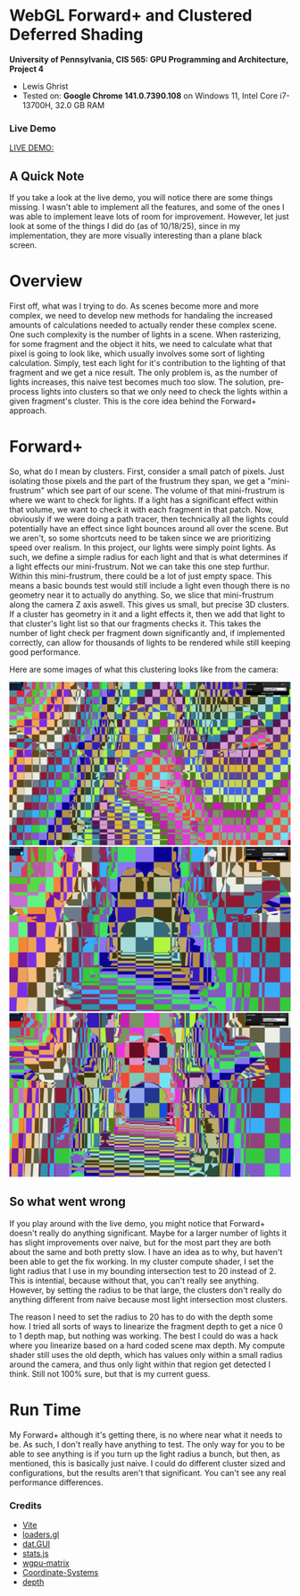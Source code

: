 WebGL Forward+ and Clustered Deferred Shading
======================

**University of Pennsylvania, CIS 565: GPU Programming and Architecture, Project 4**

* Lewis Ghrist
* Tested on: **Google Chrome 141.0.7390.108** on
  Windows 11, Intel Core i7-13700H, 32.0 GB RAM

### Live Demo

[LIVE DEMO:](https://siwel-cg.github.io/Project4-WebGPU-Forward-Plus-and-Clustered-Deferred/)


## A Quick Note
If you take a look at the live demo, you will notice there are some things missing. I wasn't able to implement all the features, and some of the ones I was able to implement leave lots of room for improvement. However, let just look at some of the things I did do (as of 10/18/25), since in my implementation, they are more visually interesting than a plane black screen.

# Overview
First off, what was I trying to do. As scenes become more and more complex, we need to develop new methods for handaling the increased amounts of calculations needed to actually render these complex scene. One such complexity is the number of lights in a scene. When rasterizing, for some fragment and the object it hits, we need to calculate what that pixel is going to look like, which usually involves some sort of lighting calculation. Simply, test each light for it's contribution to the lighting of that fragment and we get a nice result. The only problem is, as the number of lights increases, this naive test becomes much too slow. The solution, pre-process lights into clusters so that we only need to check the lights within a given fragment's cluster. This is the core idea behind the Forward+ approach. 

# Forward+
So, what do I mean by clusters. First, consider a small patch of pixels. Just isolating those pixels and the part of the frustrum they span, we get a "mini-frustrum" which see part of our scene. The volume of that mini-frustrum is where we want to check for lights. If a light has a significant effect within that volume, we want to check it with each fragment in that patch. Now, obviously if we were doing a path tracer, then technically all the lights could potentially have an effect since light bounces around all over the scene. But we aren't, so some shortcuts need to be taken since we are prioritizing speed over realism. In this project, our lights were simply point lights. As such, we define a simple radius for each light and that is what determines if a light effects our mini-frustrum. Not we can take this one step furthur. Within this mini-frustrum, there could be a lot of just empty space. This means a basic bounds test would still include a light even though there is no geometry near it to actually do anything. So, we slice that mini-frustrum along the camera Z axis aswell. This gives us small, but precise 3D clusters. If a cluster has geometry in it and a light effects it, then we add that light to that cluster's light list so that our fragments checks it. This takes the number of light check per fragment down significantly and, if implemented correctly, can allow for thousands of lights to be rendered while still keeping good performance. 

Here are some images of what this clustering looks like from the camera:

![Clusters 64 64 128](IMAGES/CLUSTERS_64_64_128.png)
![Clusters 128 128 128](IMAGES/CLUSTERS_128_128_128.png)
![Clusters 128 128 256](IMAGES/CLUSTERS_128_128_256.png)

## So what went wrong
If you play around with the live demo, you might notice that Forward+ doesn't really do anything significant. Maybe for a larger number of lights it has slight improvements over naive, but for the most part they are both about the same and both pretty slow. I have an idea as to why, but haven't been able to get the fix working. In my cluster compute shader, I set the light radius that I use in my bounding intersection test to 20 instead of 2. This is intential, because without that, you can't really see anything. However, by setting the radius to be that large, the clusters don't really do anything different from naive because most light intersection most clusters. 

The reason I need to set the radius to 20 has to do with the depth some how. I tried all sorts of ways to linearize the fragment depth to get a nice 0 to 1 depth map, but nothing was working. The best I could do was a hack where you linearize based on a hard coded scene max depth. My compute shader still uses the old depth, which has values only within a small radius around the camera, and thus only light within that region get detected I think. Still not 100% sure, but that is my current guess. 

# Run Time
My Forward+ although it's getting there, is no where near what it needs to be. As such, I don't really have anything to test. The only way for you to be able to see anything is if you turn up the light radius a bunch, but then, as mentioned, this is basically just naive. I could do different cluster sized and configurations, but the results aren't that significant. You can't see any real performance differences. 

### Credits

- [Vite](https://vitejs.dev/)
- [loaders.gl](https://loaders.gl/)
- [dat.GUI](https://github.com/dataarts/dat.gui)
- [stats.js](https://github.com/mrdoob/stats.js)
- [wgpu-matrix](https://github.com/greggman/wgpu-matrix)
- [Coordinate-Systems](https://learnopengl.com/Getting-started/Coordinate-Systems)
- [depth](https://matthewmacfarquhar.medium.com/webgpu-rendering-part-3-depth-testing-39d4c9ae5bbd)
